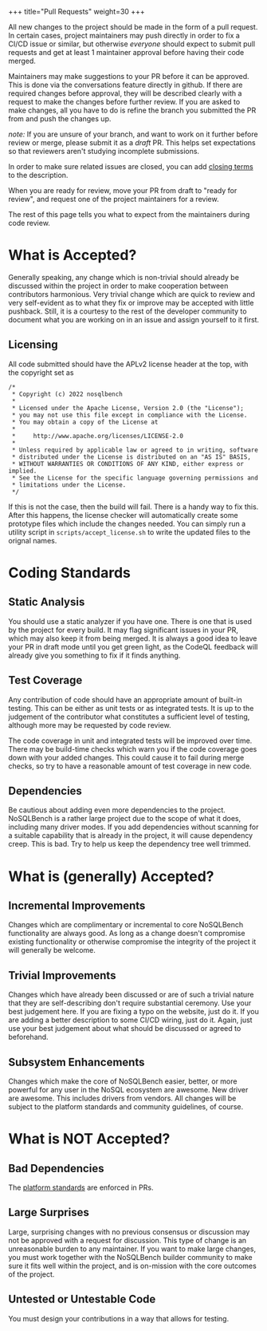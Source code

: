 +++
title="Pull Requests"
weight=30
+++

All new changes to the project should be made in the form of a pull request. In certain cases,
project maintainers may push directly in order to fix a CI/CD issue or similar, but otherwise
_everyone_ should expect to submit pull requests and get at least 1 maintainer approval before
having their code merged.

Maintainers may make suggestions to your PR before it can be approved. This is done via the
conversations feature directly in github. If there are required changes before approval, they
will be described clearly with a request to make the changes before further review. If you are
asked to make changes, all you have to do is refine the branch you submitted the PR from and
push the changes up.

*note:* If you are unsure of your branch, and want to work on it further before review or merge,
please submit it as a *draft* PR. This helps set expectations so that reviewers aren't studying
incomplete submissions.

In order to make sure related issues are closed, you can add
[closing terms](https://docs.github.com/en/issues/tracking-your-work-with-issues/linking-a-pull-request-to-an-issue)
to the description.

When you are ready for review, move your PR from draft to "ready for review", and request one of
the project maintainers for a review.

The rest of this page tells you what to expect from the maintainers during code review.

# What is Accepted?

Generally speaking, any change which is non-trivial should already be discussed within the
project in order to make cooperation between contributors harmonious. Very trivial change which
are quick to review and very self-evident as to what they fix or improve may be accepted with
little pushback. Still, it is a courtesy to the rest of the developer community to document what
you are working on in an issue and assign yourself to it first.

## Licensing

All code submitted should have the APLv2 license header at the top, with the copyright set as

```
/*
 * Copyright (c) 2022 nosqlbench
 *
 * Licensed under the Apache License, Version 2.0 (the "License");
 * you may not use this file except in compliance with the License.
 * You may obtain a copy of the License at
 *
 *     http://www.apache.org/licenses/LICENSE-2.0
 *
 * Unless required by applicable law or agreed to in writing, software
 * distributed under the License is distributed on an "AS IS" BASIS,
 * WITHOUT WARRANTIES OR CONDITIONS OF ANY KIND, either express or implied.
 * See the License for the specific language governing permissions and
 * limitations under the License.
 */
```

If this is not the case, then the build will fail. There is a handy way to fix this.
After this happens, the license checker will automatically create some prototype files
which include the changes needed. You can simply run a utility script in
`scripts/accept_license.sh` to write the updated files to the orignal names.

# Coding Standards

## Static Analysis

You should use a static analyzer if you have one. There is one that is used by the project for 
every build. It may flag significant issues in your PR, which may also keep it from being merged.
It is always a good idea to leave your PR in draft mode until you get green light, as the CodeQL 
feedback will already give you something to fix if it finds anything.

## Test Coverage

Any contribution of code should have an appropriate amount of built-in testing. This can be
either as unit tests or as integrated tests. It is up to the judgement of the contributor what
constitutes a sufficient level of testing, although more may be requested by code review.

The code coverage in unit and integrated tests will be improved over time. There may be
build-time checks which warn you if the code coverage goes down with your added changes. This
could cause it to fail during merge checks, so try to have a reasonable amount of test coverage
in new code.

## Dependencies

Be cautious about adding even more dependencies to the project. NoSQLBench is a rather large 
project due to the scope of what it does, including many driver modes. If you add dependencies 
without scanning for a suitable capability that is already in the project, it will cause 
dependency creep. This is bad. Try to help us keep the dependency tree well trimmed.

# What is (generally) Accepted?

## Incremental Improvements

Changes which are complimentary or incremental to core NoSQLBench functionality are always good.
As long as a change doesn't compromise existing functionality or otherwise compromise the 
integrity of the project it will generally be welcome.

## Trivial Improvements

Changes which have already been discussed or are of such a trivial nature that they are 
self-describing don't require substantial ceremony. Use your best judgement here. If you are 
fixing a typo on the website, just do it. If you are adding a better description to some CI/CD 
wiring, just do it. Again, just use your best judgement about what should be discussed or agreed 
to beforehand.

## Subsystem Enhancements

Changes which make the core of NoSQLBench easier, better, or more powerful for any user in the 
NoSQL ecosystem are awesome. New driver are awesome. This includes drivers from vendors. All 
changes will be subject to the platform standards and community guidelines, of course.

# What is NOT Accepted?

## Bad Dependencies

The [platform standards](../platform-standards) are enforced in PRs.

## Large Surprises

Large, surprising changes with no previous consensus or discussion may not be approved with 
a request for discussion. This type of change is an unreasonable burden to any maintainer. If 
you want to make large changes, you must work together with the NoSQLBench builder community to 
make sure it fits well within the project, and is on-mission with the core outcomes of the project.

## Untested or Untestable Code

You must design your contributions in a way that allows for testing.
